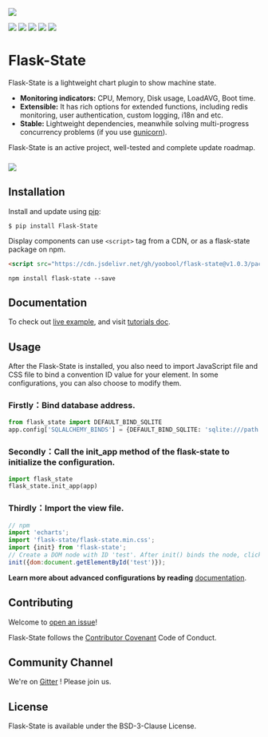 ![](https://cdn.jsdelivr.net/gh/yoobool/flask-state@1.0.3/src/flask_state/static/flask_state.png)


[![](https://img.shields.io/badge/Contributions-Welcome-0059b3)](https://github.com/yoobool/flask-state/tree/master/.github/ISSUE_TEMPLATE)
[![](https://img.shields.io/badge/Chat-Gitter-ff69b4.svg?label=Chat&logo=gitter)](https://gitter.im/flaskstate/community)
[![](https://img.shields.io/npm/v/flask-state)](https://www.npmjs.com/package/flask-state)
[![](https://img.shields.io/badge/license-BSD-green)](https://github.com/yoobool/flask-state/blob/master/LICENSE)
[![](https://img.shields.io/badge/python-3.5%20%7C%203.6%20%7C%203.7%20%7C%203.8%20%7C%203.9-blue)](https://pypi.org/project/Flask-State/)

# Flask-State

Flask-State is a lightweight chart plugin to show machine state.

* **Monitoring indicators:** CPU, Memory, Disk usage, LoadAVG, Boot time.
* **Extensible:** It has rich options for extended functions, including redis monitoring, user authentication, custom logging, i18n and etc.
* **Stable:** Lightweight dependencies, meanwhile solving multi-progress concurrency problems (if you use [gunicorn](https://gunicorn.org/)).

Flask-State is an active project, well-tested and complete update roadmap.

###

![](https://cdn.jsdelivr.net/gh/yoobool/flask-state@1.0.3/examples/static/flask_state.png)

## Installation
Install and update using [pip](https://pip.pypa.io/en/stable/quickstart/):
```
$ pip install Flask-State
```

Display components can use ```<script>``` tag from a CDN, or as a flask-state package on npm.
```html
<script src="https://cdn.jsdelivr.net/gh/yoobool/flask-state@v1.0.3/packages/umd/flask-state.min.js"></script>
```
```
npm install flask-state --save
```


## Documentation
To check out [live example](https://flask-state.herokuapp.com/), and visit [tutorials doc](https://github.com/yoobool/flask-state/wiki/Tutorials).


## Usage

After the Flask-State is installed, you also need to import JavaScript file and CSS file to bind a convention ID value for your element. In some configurations, you can also choose to modify them.


### Firstly：Bind database address.
```python
from flask_state import DEFAULT_BIND_SQLITE
app.config['SQLALCHEMY_BINDS'] = {DEFAULT_BIND_SQLITE: 'sqlite:///path'}
```

### Secondly：Call the init_app method of the flask-state to initialize the configuration.
```python
import flask_state
flask_state.init_app(app)
```

### Thirdly：Import the view file.
```javascript
// npm
import 'echarts';
import 'flask-state/flask-state.min.css';
import {init} from 'flask-state';
// Create a DOM node with ID 'test'. After init() binds the node, click to open the listening window
init({dom:document.getElementById('test')});
```

**Learn more about advanced configurations by reading** [documentation](https://github.com/yoobool/flask-state/wiki/Configuration).

## Contributing
Welcome to [open an issue](https://github.com/yoobool/flask-state/issues/new)!

Flask-State follows the [Contributor Covenant](https://www.contributor-covenant.org/version/1/3/0/code-of-conduct/) Code of Conduct.

## Community Channel
We're on [Gitter](https://gitter.im/flaskstate/community) ! Please join us.

## License
Flask-State is available under the BSD-3-Clause License.